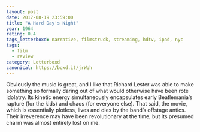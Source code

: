 ```yaml
---
layout: post 
date: 2017-08-19 23:59:00
title: "A Hard Day's Night"
year: 1964
rating: 0.4
tags_letterboxd: narrative, filmstruck, streaming, hdtv, ipad, nyc
tags:
  - film
  - review
category: Letterboxd
canonical: https://boxd.it/jrWqh
---
```


Obviously the music is great, and I like that Richard Lester was able to make something so formally daring out of what would otherwise have been rote idolatry. Its kinetic energy simultaneously encapsulates early Beatlemania’s rapture (for the kids) and chaos (for everyone else). That said, the movie, which is essentially plotless, lives and dies by the band’s offstage antics. Their irreverence may have been revolutionary at the time, but its presumed charm was almost entirely lost on me.